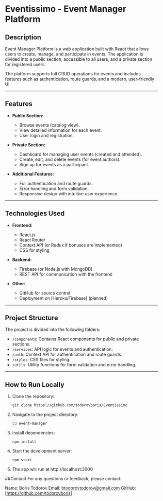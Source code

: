 # Eventissimo - Event Manager Platform

## **Description**
Event Manager Platform is a web application built with React that allows users to create, manage, and participate in events. The application is divided into a public section, accessible to all users, and a private section for registered users. 

The platform supports full CRUD operations for events and includes features such as authentication, route guards, and a modern, user-friendly UI.

---

## **Features**
- **Public Section:**
  - Browse events (catalog view).
  - View detailed information for each event.
  - User login and registration.

- **Private Section:**
  - Dashboard for managing user events (created and attended).
  - Create, edit, and delete events (for event authors).
  - Sign up for events as a participant.

- **Additional Features:**
  - Full authentication and route guards.
  - Error handling and form validation.
  - Responsive design with intuitive user experience.

---

## **Technologies Used**
- **Frontend:**
  - React.js
  - React Router
  - Context API (or Redux if bonuses are implemented)
  - CSS for styling

- **Backend:**
  - Firebase (or Node.js with MongoDB)
  - REST API for communication with the frontend

- **Other:**
  - GitHub for source control
  - Deployment on [Heroku/Firebase] (planned)

---

## **Project Structure**
The project is divided into the following folders:
- `/components`: Contains React components for public and private sections.
- `/services`: API logic for events and authentication.
- `/auth`: Context API for authentication and route guards.
- `/styles`: CSS files for styling.
- `/utils`: Utility functions for form validation and error handling.

---

## **How to Run Locally**
1. Clone the repository:
   ```bash
   git clone https://github.com/todorovboris/Eventissimo

2. Navigate to the project directory:
   ```bash
   cd event-manager

3. Install dependencies:
   ```bash
   npm install

4. Start the development server:
   ```bash
   npm start

5. The app will run at http://localhost:3000


##Contact
For any questions or feedback, please contact:

Name: Boris Todorov
Email: btodorovtodorov@gmail.com
GitHub: [https://github.com/todorovboris]

